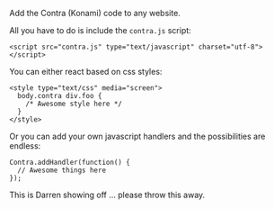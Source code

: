 Add the Contra (Konami) code to any website.

All you have to do is include the `contra.js` script:

    <script src="contra.js" type="text/javascript" charset="utf-8"></script>

You can either react based on css styles:

    <style type="text/css" media="screen">
      body.contra div.foo {
        /* Awesome style here */
      }
    </style>

Or you can add your own javascript handlers and the possibilities are endless:

    Contra.addHandler(function() {
      // Awesome things here
    });

This is Darren showing off ... please throw this away.
